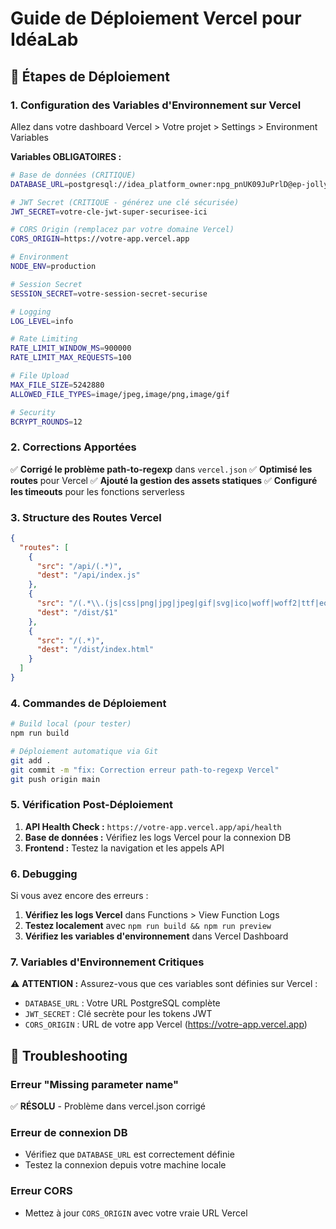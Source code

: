 # Guide de Déploiement Vercel pour IdéaLab

## 🚀 Étapes de Déploiement

### 1. Configuration des Variables d'Environnement sur Vercel

Allez dans votre dashboard Vercel > Votre projet > Settings > Environment Variables

**Variables OBLIGATOIRES :**

```bash
# Base de données (CRITIQUE)
DATABASE_URL=postgresql://idea_platform_owner:npg_pnUK09JuPrlD@ep-jolly-bread-a81ktxeh-pooler.eastus2.azure.neon.tech/idea_platform?sslmode=require

# JWT Secret (CRITIQUE - générez une clé sécurisée)
JWT_SECRET=votre-cle-jwt-super-securisee-ici

# CORS Origin (remplacez par votre domaine Vercel)
CORS_ORIGIN=https://votre-app.vercel.app

# Environment
NODE_ENV=production

# Session Secret
SESSION_SECRET=votre-session-secret-securise

# Logging
LOG_LEVEL=info

# Rate Limiting
RATE_LIMIT_WINDOW_MS=900000
RATE_LIMIT_MAX_REQUESTS=100

# File Upload
MAX_FILE_SIZE=5242880
ALLOWED_FILE_TYPES=image/jpeg,image/png,image/gif

# Security
BCRYPT_ROUNDS=12
```

### 2. Corrections Apportées

✅ **Corrigé le problème path-to-regexp** dans `vercel.json`
✅ **Optimisé les routes** pour Vercel
✅ **Ajouté la gestion des assets statiques**
✅ **Configuré les timeouts** pour les fonctions serverless

### 3. Structure des Routes Vercel

```json
{
  "routes": [
    {
      "src": "/api/(.*)",
      "dest": "/api/index.js"
    },
    {
      "src": "/(.*\\.(js|css|png|jpg|jpeg|gif|svg|ico|woff|woff2|ttf|eot))",
      "dest": "/dist/$1"
    },
    {
      "src": "/(.*)",
      "dest": "/dist/index.html"
    }
  ]
}
```

### 4. Commandes de Déploiement

```bash
# Build local (pour tester)
npm run build

# Déploiement automatique via Git
git add .
git commit -m "fix: Correction erreur path-to-regexp Vercel"
git push origin main
```

### 5. Vérification Post-Déploiement

1. **API Health Check :** `https://votre-app.vercel.app/api/health`
2. **Base de données :** Vérifiez les logs Vercel pour la connexion DB
3. **Frontend :** Testez la navigation et les appels API

### 6. Debugging

Si vous avez encore des erreurs :

1. **Vérifiez les logs Vercel** dans Functions > View Function Logs
2. **Testez localement** avec `npm run build && npm run preview`
3. **Vérifiez les variables d'environnement** dans Vercel Dashboard

### 7. Variables d'Environnement Critiques

⚠️ **ATTENTION :** Assurez-vous que ces variables sont définies sur Vercel :

- `DATABASE_URL` : Votre URL PostgreSQL complète
- `JWT_SECRET` : Clé secrète pour les tokens JWT
- `CORS_ORIGIN` : URL de votre app Vercel (https://votre-app.vercel.app)

## 🔧 Troubleshooting

### Erreur "Missing parameter name"
✅ **RÉSOLU** - Problème dans vercel.json corrigé

### Erreur de connexion DB
- Vérifiez que `DATABASE_URL` est correctement définie
- Testez la connexion depuis votre machine locale

### Erreur CORS
- Mettez à jour `CORS_ORIGIN` avec votre vraie URL Vercel
